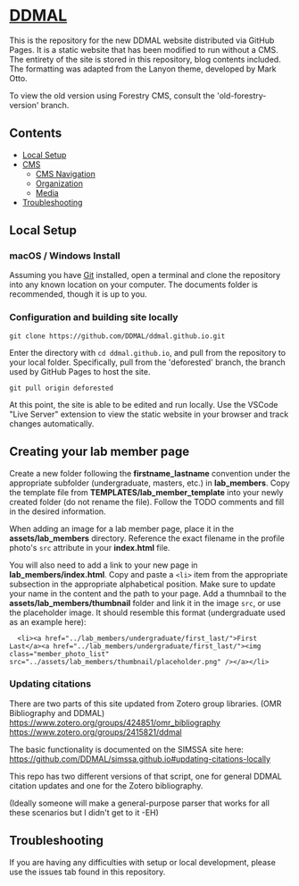 # [DDMAL](https://DDMAL.github.io/DDMAL-new-site)

This is the repository for the new DDMAL website distributed via GitHub Pages. It is a static website that has been modified to run without a CMS. The entirety of the site is stored in this repository, blog contents included. The formatting was adapted from the Lanyon theme, developed by Mark Otto.

To view the old version using Forestry CMS, consult the 'old-forestry-version' branch.

## Contents

- [Local Setup](#local-setup)
- [CMS](#cms)
  - [CMS Navigation](#cms-navigation)
  - [Organization](#organization)
  - [Media](#media)
- [Troubleshooting](#troubleshooting)

## Local Setup

### macOS / Windows Install

Assuming you have [Git](https://www.atlassian.com/git/tutorials/install-git) installed, open a terminal and clone the repository into any known location on your computer. The documents folder is recommended, though it is up to you.

### Configuration and building site locally

```
git clone https://github.com/DDMAL/ddmal.github.io.git
```

Enter the directory with `cd ddmal.github.io`, and pull from the repository to your local folder. Specifically, pull from the 'deforested' branch, the branch used by GitHub Pages to host the site.

```
git pull origin deforested
```

At this point, the site is able to be edited and run locally. Use the VSCode "Live Server" extension to view the static website in your browser and track changes automatically.

## Creating your lab member page

Create a new folder following the **firstname_lastname** convention under the appropriate subfolder (undergraduate, masters, etc.) in **lab_members**. Copy the template file from **TEMPLATES/lab_member_template** into your newly created folder (do not rename the file). Follow the TODO comments and fill in the desired information.

When adding an image for a lab member page, place it in the **assets/lab_members** directory. Reference the exact filename in the profile photo's `src` attribute in your **index.html** file.

You will also need to add a link to your new page in **lab_members/index.html**. Copy and paste a `<li>` item from the appropriate subsection in the appropriate alphabetical position. Make sure to update your name in the content and the path to your page. Add a thumnbail to the **assets/lab_members/thumbnail** folder and link it in the image `src`, or use the placeholder image. It should resemble this format (undergraduate used as an example here):

```
  <li><a href="../lab_members/undergraduate/first_last/">First Last</a><a href="../lab_members/undergraduate/first_last/"><img class="member_photo_list" src="../assets/lab_members/thumbnail/placeholder.png" /></a></li>
```

### Updating citations

There are two parts of this site updated from Zotero group libraries.
(OMR Bibliography and DDMAL)
https://www.zotero.org/groups/424851/omr_bibliography
https://www.zotero.org/groups/2415821/ddmal

The basic functionality is documented on the SIMSSA site here:
https://github.com/DDMAL/simssa.github.io#updating-citations-locally

This repo has two different versions of that script, one for general
DDMAL citation updates and one for the Zotero bibliography.

(Ideally someone will make a general-purpose parser that works for all
these scenarios but I didn't get to it -EH)

## Troubleshooting

If you are having any difficulties with setup or local development, please use the issues tab found in this repository.
